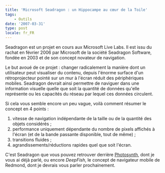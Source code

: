 ```yaml
---
title: 'Microsoft Seadragon : un Hippocampe au cœur de la Toile'
tags:
    - Outils
date: '2007-03-31'
type: post
locale: fr_FR
---
```


Seadragon est un projet en cours aux Microsoft Live Labs. Il est issu du rachat en février 2006 par Microsoft de la société Seadragon Software, fondée en 2003 et de son concept novateur de navigation.

<!-- more -->

Le but avoué de ce projet&nbsp;: changer radicalement la manière dont un utilisateur peut visualiser du contenu, depuis l'énorme surface d'un rétroprojecteur pointé sur un mur à l'écran réduit des périphériques mobiles. Seadragon devrait ainsi permettre de naviguer dans une information visuelle quelle que soit la quantité de données qu'elle représente ou les capacités du réseau par lequel ces données circulent.

Si cela vous semble encore un peu vague, voilà comment résumer le concept en 4 points&nbsp;:

1.  vitesse de navigation indépendante de la taille ou de la quantité des objets considérés ;
2.  performance uniquement dépendante du nombre de pixels affichés à l'écran (et de la bande passante disponible, tout de même) ;
3.  transitions fluides ;
4.  agrandissements/réductions rapides quel que soit l'écran.

C'est Seadragon que vous pouvez retrouver derrière [Photosynth](https://photosynth.net/), dont je vous ai déjà parlé, ou encore _DeepFish_, le concept de navigateur mobile de Redmond, dont je devrais vous parler prochainement.
